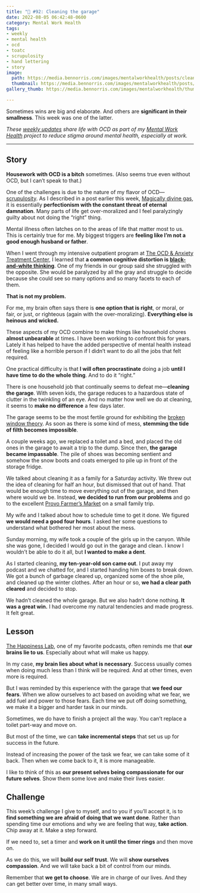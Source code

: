 ```yaml
---
title: "🧠 #92: Cleaning the garage"
date: 2022-08-05 06:42:48-0600
category: Mental Work Health
tags:
- weekly
- mental health
- ocd
- toatc
- scrupulosity
- hand lettering
- story
image: 
  path: https://media.bennorris.com/images/mentalworkhealth/posts/cleaning-the-garage.jpg
  thumbnail: https://media.bennorris.com/images/mentalworkhealth/posts/thumbnails/cleaning-the-garage.jpg
gallery_thumb: https://media.bennorris.com/images/mentalworkhealth/thumbs/cleaning-the-garage.jpg

---
```



Sometimes wins are big and elaborate. And others are **significant in their smallness**. This week was one of the latter.

_These [weekly updates](https://bennorris.com/tags/weekly-update/) share life with OCD as part of my [Mental Work Health](https://bennorris.com/mental-work-health) project to reduce stigma around mental health, especially at work._

***

## Story

**Housework with OCD is a bitch** sometimes. (Also seems true even without OCD, but I can’t speak to that.)

One of the challenges is due to the nature of my flavor of OCD—[scrupulosity](https://bennorris.com/tags/scrupulosity/). As I described in a post earlier this week, [Magically divine gas](https://bennorris.com/2022/08/02/magically-divine-gas), it is essentially **perfectionism with the constant threat of eternal damnation**. Many parts of life get over-moralized and I feel paralyzingly guilty about not doing the “right” thing.

Mental illness often latches on to the areas of life that matter most to us. This is certainly true for me. My biggest triggers are **feeling like I’m not a good enough husband or father**.

When I went through my intensive outpatient program at [The OCD & Anxiety Treatment Center](https://bennorris.com/tags/toatc/), I learned that **a common cognitive distortion is [black-and-white thinking](https://en.wikipedia.org/wiki/Splitting_(psychology))**. One of my friends in our group said she struggled with the opposite. She would be paralyzed by all the gray and struggle to decide because she could see so many options and so many facets to each of them.

**That is not my problem.**

For me, my brain often says there is **one option that is right**, or moral, or fair, or just, or righteous (again with the over-moralizing). **Everything else is heinous and wicked.**

These aspects of my OCD combine to make things like household chores **almost unbearable** at times. I have been working to confront this for years. Lately it has helped to have the added perspective of mental health instead of feeling like a horrible person if I didn’t want to do all the jobs that felt required.

One practical difficulty is that **I will often procrastinate** doing a job **until I have time to do the whole thing**. And to do it “right.”

There is one household job that continually seems to defeat me—**cleaning the garage**. With seven kids, the garage reduces to a hazardous state of clutter in the twinkling of an eye. And no matter how well we do at cleaning, it seems to **make no difference** a few days later.

The garage seems to be the most fertile ground for exhibiting the [broken window theory](https://en.wikipedia.org/wiki/Broken_windows_theory). As soon as there is some kind of mess, **stemming the tide of filth becomes impossible**.

A couple weeks ago, we replaced a toilet and a bed, and placed the old ones in the garage to await a trip to the dump. Since then, **the garage became impassable**. The pile of shoes was becoming sentient and somehow the snow boots and coats emerged to pile up in front of the storage fridge.

We talked about cleaning it as a family for a Saturday activity. We threw out the idea of cleaning for half an hour, but dismissed that out of hand. That would be enough time to move everything out of the garage, and then where would we be. Instead, **we decided to run from our problems** and go to the excellent [Provo Farmer’s Market](https://www.provofarmersmarket.com/) on a small family trip.

My wife and I talked about how to schedule time to get it done. We figured **we would need a good four hours**. I asked her some questions to understand what bothered her most about the mess.

Sunday morning, my wife took a couple of the girls up in the canyon. While she was gone, I decided I would go out in the garage and clean. I know I wouldn’t be able to do it all, but **I wanted to make a dent**.

As I started cleaning, **my ten-year-old son came out**. I put away my podcast and we chatted for, and I started handing him boxes to break down. We got a bunch of garbage cleared up, organized some of the shoe pile, and cleaned up the winter clothes. After an hour or so, **we had a clear path cleared** and decided to stop.

We hadn’t cleaned the whole garage. But we also hadn’t done nothing. **It was a great win.** I had overcome my natural tendencies and made progress. It felt great.


## Lesson

[The Happiness Lab](https://www.pushkin.fm/podcasts/the-happiness-lab-with-dr-laurie-santos), one of my favorite podcasts, often reminds me that **our brains lie to us**. Especially about what will make us happy.

In my case, **my brain lies about what is necessary**. Success usually comes when doing much less than I think will be required. And at other times, even more is required.

But I was reminded by this experience with the garage that **we feed our fears**. When we allow ourselves to act based on avoiding what we fear, we add fuel and power to those fears. Each time we put off doing something, we make it a bigger and harder task in our minds.

Sometimes, we do have to finish a project all the way. You can’t replace a toilet part-way and move on.

But most of the time, we can **take incremental steps** that set us up for success in the future.

Instead of increasing the power of the task we fear, we can take some of it back. Then when we come back to it, it is more manageable.

I like to think of this as **our present selves being compassionate for our future selves**. Show them some love and make their lives easier.


## Challenge

This week’s challenge I give to myself, and to you if you’ll accept it, is to **find something we are afraid of doing that we want done**. Rather than spending time our emotions and why we are feeling that way, **take action**. Chip away at it. Make a step forward.

If we need to, set a timer and **work on it until the timer rings** and then move on.

As we do this, we will **build our self trust**. We will **show ourselves compassion**. And we will take back a bit of control from our minds.

Remember that **we get to choose**. We are in charge of our lives. And they can get better over time, in many small ways.

